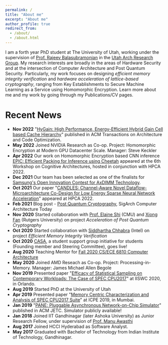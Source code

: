 ```yaml
---
permalink: /
title: "About me"
excerpt: "About me"
author_profile: true
redirect_from: 
  - /about/
  - /about.html
---
```


I am a forth year PhD student at The University of Utah, working under the supervision of [Prof. Rajeev Balasubramonian](https://www.cs.utah.edu/~rajeev/) in the [Utah Arch Research Group](https://arch.cs.utah.edu/). My research interests are broadly in the areas of Hardware Security and at the intersection of Computer Architecture and Post Quantum Security. Particularly, my work focuses on designing *efficient memory integrity verification* and *hardware acceleration of lattice-based cryptography*, ranging from Key Establishments to Secure Machine Learning as a Service using Homomorphic Encryption. Learn more about me and my work by going through my Publications/CV pages.

Recent News
======
- **Nov 2022** "[HyGain: High Performance, Energy-Efficient Hybrid Gain Cell based Cache Hierarchy](https://sarabjeetsingh007.github.io/files/taco22.pdf)" published in ACM Transactions on Architecture and Code Optimization.
- **May 2022** Joined NVIDIA Research as Co-op. Project: Homomorphic Encryption at Modern GPU Datacenter Scale. Manager: Steve Keckler
- **Apr 2022** Our work on Homomorphic Encryption based CNN inference [EPIC: Efficient Packing for Inference using Cheetah](https://sarabjeetsingh007.github.io/files/cogarch22.pdf) appeared at the 6th Workshop on Cognitive Architectures, hosted in conjunction with HPCA 2022.
- **Dec 2021** Our team has been selected as one of the finalists for [Samsung's Open Innovation Contest for AxDIMM Technology](https://www.samsung.com/semiconductor/newsroom/events/open-innovation-contest/#finalists).
- **Oct 2021** Our paper "[CANDLES: Channel-Aware Novel Dataflow-Microarchitecture Co-Design for Low Energy Sparse Neural Network Acceleration](https://sarabjeetsingh007.github.io/files/hpca22.pdf)" appeared at HPCA 2022.
- **Feb 2021** Blog post - [Post Quantum Cryptography](https://www.sigarch.org/post-quantum-cryptography/), SigArch Computer Architecture Today
- **Nov 2020** Started collaboration with [Prof. Elaine Shi](http://elaineshi.com/) \(CMU\) and [Xiong Fan](https://leofanxiong.github.io/) \(Rutgers University\) on project *Acceleration of Post Quantum Cryptography*
- **Oct 2020** Started collaboration with [Siddhartha Chhabra](https://www.linkedin.com/in/siddhartha-chhabra-a513a94/) \(Intel\) on project *Efficient Memory Integrity Verification*
- **Oct 2020** [CASA](https://www.sigarch.org/casa/), a student support group initiative for students (Founding member and Steering Committee), goes live!
- **Aug 2020** Teaching Mentor for [Fall 2020 CS/ECE 6810 Computer Architecture](https://www.cs.utah.edu/~rajeev/cs6810/) 
- **May 2020** Joined AMD Reseach as Co-op. Project: Processing-in-Memory. Manager: James Michael Allen Begole
- **Nov 2019** Presented paper "[Efficacy of Statistical Sampling on Contemporary Workloads: The Case of SPEC CPU2017](https://sarabjeetsingh007.github.io/files/iiswc19.pdf)" at IISWC 2020, in Orlando.
- **Aug 2019** Started PhD at the University of Utah
- **Apr 2019** Presented paper "[Memory Centric Characterization and Analysis of SPEC CPU2017 Suite](https://sarabjeetsingh007.github.io/files/icpe19.pdf)" at ICPE 2019, in Mumbai. 
- **Jan 2019** "[PANE: Pluggable Asynchronous Network-on-Chip Simulator](https://sarabjeetsingh007.github.io/files/jetc19.pdf)" published in ACM JETC. Simulator publicly available!
- **Jan 2018** Joined IIT Gandhinagar (later Ashoka University) as Junior Research Fellow, under supervision of [Prof. Manu Awasthi](https://manuawasthi.in/)
- **Aug 2017** Joined HCCI Hyderabad as Software Analyst.
- **May 2017** Graduated with Bachelor of Technology from Indian Institute of Technology, Gandhinagar.
